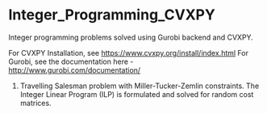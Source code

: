 # Integer_Programming_CVXPY
Integer programming problems solved using Gurobi backend and CVXPY.

For CVXPY Installation, see https://www.cvxpy.org/install/index.html
For Gurobi, see the documentation here - http://www.gurobi.com/documentation/

1) Travelling Salesman problem with Miller-Tucker-Zemlin constraints. The Integer Linear Program (ILP) is formulated and solved for random cost matrices. 
